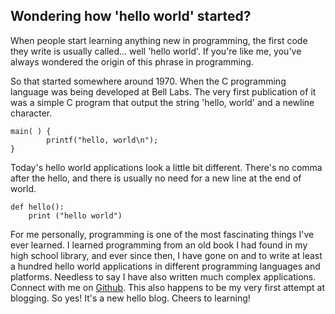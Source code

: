 ## Wondering how 'hello world' started?

When people start learning anything new in programming, the first code they write is usually called... well 'hello world'. If you're like me, you've always wondered the origin of this phrase in programming. 


So that started somewhere around 1970. When the C programming language was being developed at Bell Labs. The very first publication of it was a simple C program that output the string 'hello, world' and a newline character. 

```
main( ) {
        printf("hello, world\n");
}
``` 

Today's hello world applications look a little bit different. There's no comma after the hello, and there is usually no need for a new line at the end of world. 

```
def hello():
    print ("hello world")
``` 

For me personally, programming is one of the most fascinating things I've ever learned. I learned programming from an old book I had found in my high school library, and ever since then, I have gone on and to write at least a hundred hello world applications in different programming languages and platforms. Needless to say I have also written much complex applications. Connect with me on [Github](https://github.com/nquayson). 
This also happens to be my very first attempt at blogging. So yes! It's a new hello blog. Cheers to learning!
